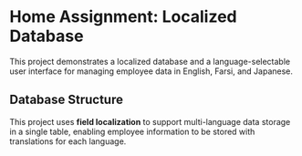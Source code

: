 # Home Assignment: Localized Database

This project demonstrates a localized database and a language-selectable user interface for managing employee data in English, Farsi, and Japanese.

## Database Structure

This project uses **field localization** to support multi-language data storage in a single table, enabling employee information to be stored with translations for each language.

